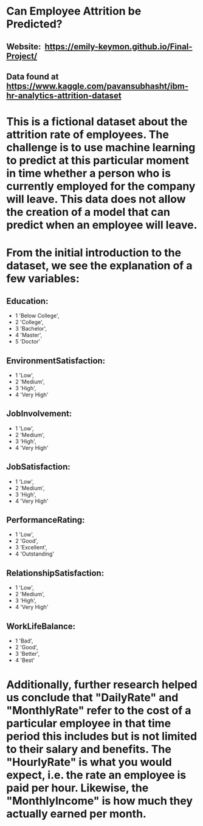 # Can Employee Attrition be Predicted?

## Website:   https://emily-keymon.github.io/Final-Project/

## Data found at https://www.kaggle.com/pavansubhasht/ibm-hr-analytics-attrition-dataset

# This is a fictional dataset about the attrition rate of employees. The challenge is to use machine learning to predict at this particular moment in time whether a person who is currently employed for the company will leave. This data does not allow the creation of a model that can predict when an employee will leave.

# From the initial introduction to the dataset, we see the explanation of a few variables:

## Education:
* 1 'Below College',
* 2 'College',
* 3 'Bachelor',
* 4 'Master',
* 5 'Doctor'

## EnvironmentSatisfaction:
* 1 'Low',
* 2 'Medium',
* 3 'High',
* 4 'Very High'

## JobInvolvement:
* 1 'Low',
* 2 'Medium',
* 3 'High',
* 4 'Very High'

## JobSatisfaction:
* 1 'Low',
* 2 'Medium',
* 3 'High',
* 4 'Very High'

## PerformanceRating:
* 1 'Low',
* 2 'Good',
* 3 'Excellent',
* 4 'Outstanding'

## RelationshipSatisfaction:
* 1 'Low',
* 2 'Medium',
* 3 'High',
* 4 'Very High'

## WorkLifeBalance:
* 1 'Bad',
* 2 'Good',
* 3 'Better',
* 4 'Best'

# Additionally, further research helped us conclude that "DailyRate" and "MonthlyRate" refer to the cost of a particular employee in that time period this includes but is not limited to their salary and benefits. The "HourlyRate" is what you would expect, i.e. the rate an employee is paid per hour. Likewise, the "MonthlyIncome" is how much they actually earned per month. 

